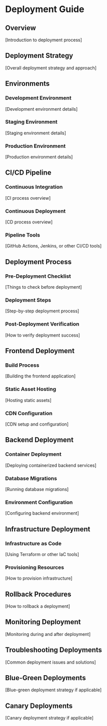 # Deployment Guide

## Overview
[Introduction to deployment process]

## Deployment Strategy
[Overall deployment strategy and approach]

## Environments

### Development Environment
[Development environment details]

### Staging Environment
[Staging environment details]

### Production Environment
[Production environment details]

## CI/CD Pipeline

### Continuous Integration
[CI process overview]

### Continuous Deployment
[CD process overview]

### Pipeline Tools
[GitHub Actions, Jenkins, or other CI/CD tools]

## Deployment Process

### Pre-Deployment Checklist
[Things to check before deployment]

### Deployment Steps
[Step-by-step deployment process]

### Post-Deployment Verification
[How to verify deployment success]

## Frontend Deployment

### Build Process
[Building the frontend application]

### Static Asset Hosting
[Hosting static assets]

### CDN Configuration
[CDN setup and configuration]

## Backend Deployment

### Container Deployment
[Deploying containerized backend services]

### Database Migrations
[Running database migrations]

### Environment Configuration
[Configuring backend environment]

## Infrastructure Deployment

### Infrastructure as Code
[Using Terraform or other IaC tools]

### Provisioning Resources
[How to provision infrastructure]

## Rollback Procedures
[How to rollback a deployment]

## Monitoring Deployment
[Monitoring during and after deployment]

## Troubleshooting Deployments
[Common deployment issues and solutions]

## Blue-Green Deployments
[Blue-green deployment strategy if applicable]

## Canary Deployments
[Canary deployment strategy if applicable]

